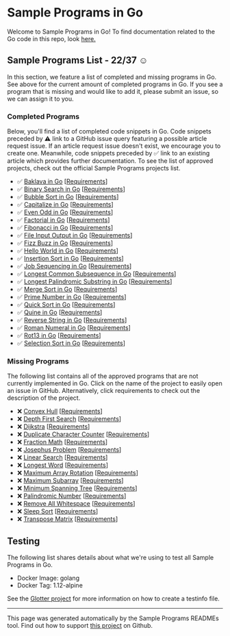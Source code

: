 # Sample Programs in Go

Welcome to Sample Programs in Go! To find documentation related to the Go code in this repo, look [here.](https://sampleprograms.io/languages/go)

## Sample Programs List - 22/37 :relaxed:

In this section, we feature a list of completed and missing programs in Go. See above for the current amount of completed programs in Go. If you see a program that is missing and would like to add it, please submit an issue, so we can assign it to you.

### Completed Programs

Below, you'll find a list of completed code snippets in Go. Code snippets preceded by :warning: link to a GitHub issue query featuring a possible article request issue. If an article request issue doesn't exist, we encourage you to create one. Meanwhile, code snippets preceded by :white_check_mark: link to an existing article which provides further documentation. To see the list of approved projects, check out the official Sample Programs projects list.

- :white_check_mark: [Baklava in Go](https://sampleprograms.io/projects/baklava/go) [[Requirements](https://sampleprograms.io/projects/baklava)]
- :white_check_mark: [Binary Search in Go](https://sampleprograms.io/projects/binary-search/go) [[Requirements](https://sampleprograms.io/projects/binary-search)]
- :white_check_mark: [Bubble Sort in Go](https://sampleprograms.io/projects/bubble-sort/go) [[Requirements](https://sampleprograms.io/projects/bubble-sort)]
- :white_check_mark: [Capitalize in Go](https://sampleprograms.io/projects/capitalize/go) [[Requirements](https://sampleprograms.io/projects/capitalize)]
- :white_check_mark: [Even Odd in Go](https://sampleprograms.io/projects/even-odd/go) [[Requirements](https://sampleprograms.io/projects/even-odd)]
- :white_check_mark: [Factorial in Go](https://sampleprograms.io/projects/factorial/go) [[Requirements](https://sampleprograms.io/projects/factorial)]
- :white_check_mark: [Fibonacci in Go](https://sampleprograms.io/projects/fibonacci/go) [[Requirements](https://sampleprograms.io/projects/fibonacci)]
- :white_check_mark: [File Input Output in Go](https://sampleprograms.io/projects/file-input-output/go) [[Requirements](https://sampleprograms.io/projects/file-input-output)]
- :white_check_mark: [Fizz Buzz in Go](https://sampleprograms.io/projects/fizz-buzz/go) [[Requirements](https://sampleprograms.io/projects/fizz-buzz)]
- :white_check_mark: [Hello World in Go](https://sampleprograms.io/projects/hello-world/go) [[Requirements](https://sampleprograms.io/projects/hello-world)]
- :white_check_mark: [Insertion Sort in Go](https://sampleprograms.io/projects/insertion-sort/go) [[Requirements](https://sampleprograms.io/projects/insertion-sort)]
- :white_check_mark: [Job Sequencing in Go](https://sampleprograms.io/projects/job-sequencing/go) [[Requirements](https://sampleprograms.io/projects/job-sequencing)]
- :white_check_mark: [Longest Common Subsequence in Go](https://sampleprograms.io/projects/longest-common-subsequence/go) [[Requirements](https://sampleprograms.io/projects/longest-common-subsequence)]
- :white_check_mark: [Longest Palindromic Substring in Go](https://sampleprograms.io/projects/longest-palindromic-substring/go) [[Requirements](https://sampleprograms.io/projects/longest-palindromic-substring)]
- :white_check_mark: [Merge Sort in Go](https://sampleprograms.io/projects/merge-sort/go) [[Requirements](https://sampleprograms.io/projects/merge-sort)]
- :white_check_mark: [Prime Number in Go](https://sampleprograms.io/projects/prime-number/go) [[Requirements](https://sampleprograms.io/projects/prime-number)]
- :white_check_mark: [Quick Sort in Go](https://sampleprograms.io/projects/quick-sort/go) [[Requirements](https://sampleprograms.io/projects/quick-sort)]
- :white_check_mark: [Quine in Go](https://sampleprograms.io/projects/quine/go) [[Requirements](https://sampleprograms.io/projects/quine)]
- :white_check_mark: [Reverse String in Go](https://sampleprograms.io/projects/reverse-string/go) [[Requirements](https://sampleprograms.io/projects/reverse-string)]
- :white_check_mark: [Roman Numeral in Go](https://sampleprograms.io/projects/roman-numeral/go) [[Requirements](https://sampleprograms.io/projects/roman-numeral)]
- :white_check_mark: [Rot13 in Go](https://sampleprograms.io/projects/rot13/go) [[Requirements](https://sampleprograms.io/projects/rot13)]
- :white_check_mark: [Selection Sort in Go](https://sampleprograms.io/projects/selection-sort/go) [[Requirements](https://sampleprograms.io/projects/selection-sort)]

### Missing Programs

The following list contains all of the approved programs that are not currently implemented in Go. Click on the name of the project to easily open an issue in GitHub. Alternatively, click requirements to check out the description of the project.

- :x: [Convex Hull](https://github.com/TheRenegadeCoder/sample-programs/issues/new?assignees=&labels=enhancement&template=code-snippet-request.md&title=Add+Convex+Hull+in+go) [[Requirements](https://sampleprograms.io/projects/convex-hull)]
- :x: [Depth First Search](https://github.com/TheRenegadeCoder/sample-programs/issues/new?assignees=&labels=enhancement&template=code-snippet-request.md&title=Add+Depth+First+Search+in+go) [[Requirements](https://sampleprograms.io/projects/depth-first-search)]
- :x: [Dijkstra](https://github.com/TheRenegadeCoder/sample-programs/issues/new?assignees=&labels=enhancement&template=code-snippet-request.md&title=Add+Dijkstra+in+go) [[Requirements](https://sampleprograms.io/projects/dijkstra)]
- :x: [Duplicate Character Counter](https://github.com/TheRenegadeCoder/sample-programs/issues/new?assignees=&labels=enhancement&template=code-snippet-request.md&title=Add+Duplicate+Character+Counter+in+go) [[Requirements](https://sampleprograms.io/projects/duplicate-character-counter)]
- :x: [Fraction Math](https://github.com/TheRenegadeCoder/sample-programs/issues/new?assignees=&labels=enhancement&template=code-snippet-request.md&title=Add+Fraction+Math+in+go) [[Requirements](https://sampleprograms.io/projects/fraction-math)]
- :x: [Josephus Problem](https://github.com/TheRenegadeCoder/sample-programs/issues/new?assignees=&labels=enhancement&template=code-snippet-request.md&title=Add+Josephus+Problem+in+go) [[Requirements](https://sampleprograms.io/projects/josephus-problem)]
- :x: [Linear Search](https://github.com/TheRenegadeCoder/sample-programs/issues/new?assignees=&labels=enhancement&template=code-snippet-request.md&title=Add+Linear+Search+in+go) [[Requirements](https://sampleprograms.io/projects/linear-search)]
- :x: [Longest Word](https://github.com/TheRenegadeCoder/sample-programs/issues/new?assignees=&labels=enhancement&template=code-snippet-request.md&title=Add+Longest+Word+in+go) [[Requirements](https://sampleprograms.io/projects/longest-word)]
- :x: [Maximum Array Rotation](https://github.com/TheRenegadeCoder/sample-programs/issues/new?assignees=&labels=enhancement&template=code-snippet-request.md&title=Add+Maximum+Array+Rotation+in+go) [[Requirements](https://sampleprograms.io/projects/maximum-array-rotation)]
- :x: [Maximum Subarray](https://github.com/TheRenegadeCoder/sample-programs/issues/new?assignees=&labels=enhancement&template=code-snippet-request.md&title=Add+Maximum+Subarray+in+go) [[Requirements](https://sampleprograms.io/projects/maximum-subarray)]
- :x: [Minimum Spanning Tree](https://github.com/TheRenegadeCoder/sample-programs/issues/new?assignees=&labels=enhancement&template=code-snippet-request.md&title=Add+Minimum+Spanning+Tree+in+go) [[Requirements](https://sampleprograms.io/projects/minimum-spanning-tree)]
- :x: [Palindromic Number](https://github.com/TheRenegadeCoder/sample-programs/issues/new?assignees=&labels=enhancement&template=code-snippet-request.md&title=Add+Palindromic+Number+in+go) [[Requirements](https://sampleprograms.io/projects/palindromic-number)]
- :x: [Remove All Whitespace](https://github.com/TheRenegadeCoder/sample-programs/issues/new?assignees=&labels=enhancement&template=code-snippet-request.md&title=Add+Remove+All+Whitespace+in+go) [[Requirements](https://sampleprograms.io/projects/remove-all-whitespace)]
- :x: [Sleep Sort](https://github.com/TheRenegadeCoder/sample-programs/issues/new?assignees=&labels=enhancement&template=code-snippet-request.md&title=Add+Sleep+Sort+in+go) [[Requirements](https://sampleprograms.io/projects/sleep-sort)]
- :x: [Transpose Matrix](https://github.com/TheRenegadeCoder/sample-programs/issues/new?assignees=&labels=enhancement&template=code-snippet-request.md&title=Add+Transpose+Matrix+in+go) [[Requirements](https://sampleprograms.io/projects/transpose-matrix)]

## Testing

The following list shares details about what we're using to test all Sample Programs in Go.

- Docker Image: golang
- Docker Tag: 1.12-alpine

See the [Glotter project](https://github.com/auroq/glotter) for more information on how to create a testinfo file.

---

This page was generated automatically by the Sample Programs READMEs tool. Find out how to support [this project](https://github.com/TheRenegadeCoder/sample-programs-readmes) on Github.